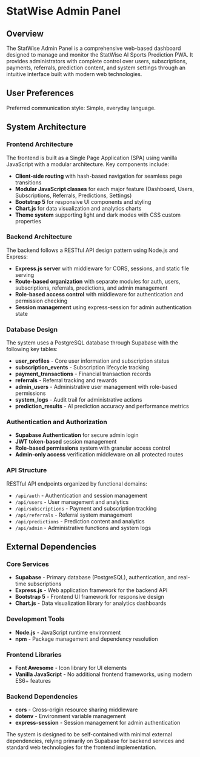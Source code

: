 # StatWise Admin Panel

## Overview

The StatWise Admin Panel is a comprehensive web-based dashboard designed to manage and monitor the StatWise AI Sports Prediction PWA. It provides administrators with complete control over users, subscriptions, payments, referrals, prediction content, and system settings through an intuitive interface built with modern web technologies.

## User Preferences

Preferred communication style: Simple, everyday language.

## System Architecture

### Frontend Architecture
The frontend is built as a Single Page Application (SPA) using vanilla JavaScript with a modular architecture. Key components include:
- **Client-side routing** with hash-based navigation for seamless page transitions
- **Modular JavaScript classes** for each major feature (Dashboard, Users, Subscriptions, Referrals, Predictions, Settings)
- **Bootstrap 5** for responsive UI components and styling
- **Chart.js** for data visualization and analytics charts
- **Theme system** supporting light and dark modes with CSS custom properties

### Backend Architecture
The backend follows a RESTful API design pattern using Node.js and Express:
- **Express.js server** with middleware for CORS, sessions, and static file serving
- **Route-based organization** with separate modules for auth, users, subscriptions, referrals, predictions, and admin management
- **Role-based access control** with middleware for authentication and permission checking
- **Session management** using express-session for admin authentication state

### Database Design
The system uses a PostgreSQL database through Supabase with the following key tables:
- **user_profiles** - Core user information and subscription status
- **subscription_events** - Subscription lifecycle tracking
- **payment_transactions** - Financial transaction records
- **referrals** - Referral tracking and rewards
- **admin_users** - Administrative user management with role-based permissions
- **system_logs** - Audit trail for administrative actions
- **prediction_results** - AI prediction accuracy and performance metrics

### Authentication and Authorization
- **Supabase Authentication** for secure admin login
- **JWT token-based** session management
- **Role-based permissions** system with granular access control
- **Admin-only access** verification middleware on all protected routes

### API Structure
RESTful API endpoints organized by functional domains:
- `/api/auth` - Authentication and session management
- `/api/users` - User management and analytics
- `/api/subscriptions` - Payment and subscription tracking
- `/api/referrals` - Referral system management
- `/api/predictions` - Prediction content and analytics
- `/api/admin` - Administrative functions and system logs

## External Dependencies

### Core Services
- **Supabase** - Primary database (PostgreSQL), authentication, and real-time subscriptions
- **Express.js** - Web application framework for the backend API
- **Bootstrap 5** - Frontend UI framework for responsive design
- **Chart.js** - Data visualization library for analytics dashboards

### Development Tools
- **Node.js** - JavaScript runtime environment
- **npm** - Package management and dependency resolution

### Frontend Libraries
- **Font Awesome** - Icon library for UI elements
- **Vanilla JavaScript** - No additional frontend frameworks, using modern ES6+ features

### Backend Dependencies
- **cors** - Cross-origin resource sharing middleware
- **dotenv** - Environment variable management
- **express-session** - Session management for admin authentication

The system is designed to be self-contained with minimal external dependencies, relying primarily on Supabase for backend services and standard web technologies for the frontend implementation.